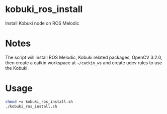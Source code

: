 # kobuki_ros_install
Install Kobuki node on ROS Melodic

# Notes
The script will install ROS Melodic, Kobuki related packages, OpenCV 3.2.0, then create a catkin workspace at `~/catkin_ws` and create udev rules to use the Kobuki.

# Usage
```bash
chmod +x kobuki_ros_install.sh
./kobuki_ros_install.sh
```
